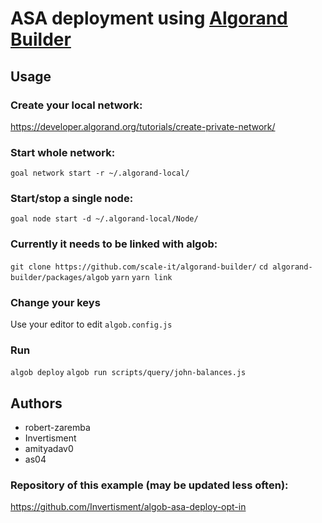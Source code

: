 # ASA deployment using [Algorand Builder](https://github.com/scale-it/algorand-builder/)

## Usage
### Create your local network:
https://developer.algorand.org/tutorials/create-private-network/

### Start whole network:
`goal network start -r ~/.algorand-local/`

### Start/stop a single node:
`goal node start -d ~/.algorand-local/Node/`

### Currently it needs to be linked with algob:
`git clone https://github.com/scale-it/algorand-builder/`
`cd algorand-builder/packages/algob`
`yarn`
`yarn link`

### Change your keys
Use your editor to edit `algob.config.js`

### Run
`algob deploy`
`algob run scripts/query/john-balances.js`

## Authors
- robert-zaremba
- Invertisment
- amityadav0
- as04

### Repository of this example (may be updated less often):
https://github.com/Invertisment/algob-asa-deploy-opt-in
